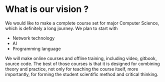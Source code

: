 # What is our vision ?

We would like to make a complete course set for major Computer Science, which is definitely a long journey. We plan to start with

* Network technology
* AI
* Programming language

We will make online courses and offline training, including video, gitbook, source code. The best of those courses is that it is designed for combining theory and practice, not only for teaching the course itself, more importantly, for forming the student scientific method and critical thinking.
